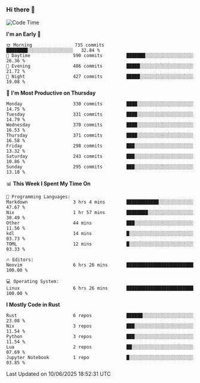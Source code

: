 ### Hi there 👋
<!--START_SECTION:waka-->
![Code Time](http://img.shields.io/badge/Code%20Time-624%20hrs%2041%20mins-blue)

**I'm an Early 🐤** 

```text
🌞 Morning                735 commits         ████████░░░░░░░░░░░░░░░░░   32.84 % 
🌆 Daytime                590 commits         ███████░░░░░░░░░░░░░░░░░░   26.36 % 
🌃 Evening                486 commits         █████░░░░░░░░░░░░░░░░░░░░   21.72 % 
🌙 Night                  427 commits         █████░░░░░░░░░░░░░░░░░░░░   19.08 % 
```
📅 **I'm Most Productive on Thursday** 

```text
Monday                   330 commits         ████░░░░░░░░░░░░░░░░░░░░░   14.75 % 
Tuesday                  331 commits         ████░░░░░░░░░░░░░░░░░░░░░   14.79 % 
Wednesday                370 commits         ████░░░░░░░░░░░░░░░░░░░░░   16.53 % 
Thursday                 371 commits         ████░░░░░░░░░░░░░░░░░░░░░   16.58 % 
Friday                   298 commits         ███░░░░░░░░░░░░░░░░░░░░░░   13.32 % 
Saturday                 243 commits         ███░░░░░░░░░░░░░░░░░░░░░░   10.86 % 
Sunday                   295 commits         ███░░░░░░░░░░░░░░░░░░░░░░   13.18 % 
```


📊 **This Week I Spent My Time On** 

```text
💬 Programming Languages: 
Markdown                 3 hrs 4 mins        ████████████░░░░░░░░░░░░░   47.67 % 
Nix                      1 hr 57 mins        ████████░░░░░░░░░░░░░░░░░   30.49 % 
Other                    44 mins             ███░░░░░░░░░░░░░░░░░░░░░░   11.56 % 
kdl                      14 mins             █░░░░░░░░░░░░░░░░░░░░░░░░   03.73 % 
TOML                     12 mins             █░░░░░░░░░░░░░░░░░░░░░░░░   03.33 % 

🔥 Editors: 
Neovim                   6 hrs 26 mins       █████████████████████████   100.00 % 

💻 Operating System: 
Linux                    6 hrs 26 mins       █████████████████████████   100.00 % 
```

**I Mostly Code in Rust** 

```text
Rust                     6 repos             ██████░░░░░░░░░░░░░░░░░░░   23.08 % 
Nix                      3 repos             ███░░░░░░░░░░░░░░░░░░░░░░   11.54 % 
Python                   3 repos             ███░░░░░░░░░░░░░░░░░░░░░░   11.54 % 
Lua                      2 repos             ██░░░░░░░░░░░░░░░░░░░░░░░   07.69 % 
Jupyter Notebook         1 repo              █░░░░░░░░░░░░░░░░░░░░░░░░   03.85 % 
```




 Last Updated on 10/06/2025 18:52:31 UTC
<!--END_SECTION:waka-->

<!--
**YoganshSharma/YoganshSharma** is a ✨ _special_ ✨ repository because its `README.md` (this file) appears on your GitHub profile.

Here are some ideas to get you started:

- 🔭 I’m currently working on ...
- 🌱 I’m currently learning ...
- 👯 I’m looking to collaborate on ...
- 🤔 I’m looking for help with ...
- 💬 Ask me about ...
- 📫 How to reach me: ...
- 😄 Pronouns: ...
- ⚡ Fun fact: ...
-->
